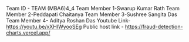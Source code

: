 Team ID - TEAM (MBA6)4_4
Team Member 1-Swarup Kumar Rath
Team Member 2-Peddapati Chaitanya
Team Member 3-Sushree Sangita Das
Team Member 4- Aditya Roshan Das
Youtube Link- https://youtu.be/xXHIWyooSEg
Public host link - https://fraud-detection-charts.vercel.app/
